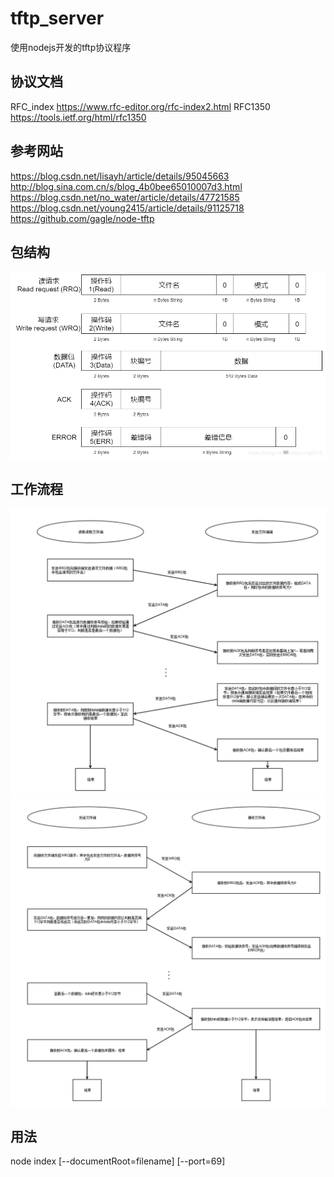 # tftp_server
使用nodejs开发的tftp协议程序

## 协议文档
RFC_index https://www.rfc-editor.org/rfc-index2.html 
RFC1350 https://tools.ietf.org/html/rfc1350 


## 参考网站
https://blog.csdn.net/lisayh/article/details/95045663 
http://blog.sina.com.cn/s/blog_4b0bee65010007d3.html 
https://blog.csdn.net/no_water/article/details/47721585 
https://blog.csdn.net/young2415/article/details/91125718 
https://github.com/gagle/node-tftp 


## 包结构
![data_packet.jpg](https://github.com/bhoold/tftp_server/raw/master/screenshots/data_packet.png)

## 工作流程
![rrq_workflow.jpg](https://github.com/bhoold/tftp_server/raw/master/screenshots/rrq_workflow.png)
![wrq_workflow.jpg](https://github.com/bhoold/tftp_server/raw/master/screenshots/wrq_workflow.png)


## 用法
node index [--documentRoot=filename] [--port=69]
